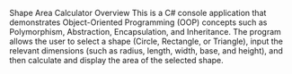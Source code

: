 Shape Area Calculator
Overview
This is a C# console application that demonstrates Object-Oriented Programming (OOP) concepts such as Polymorphism, Abstraction, Encapsulation, and Inheritance. The program allows the user to select a shape (Circle, Rectangle, or Triangle), input the relevant dimensions (such as radius, length, width, base, and height), and then calculate and display the area of the selected shape.
